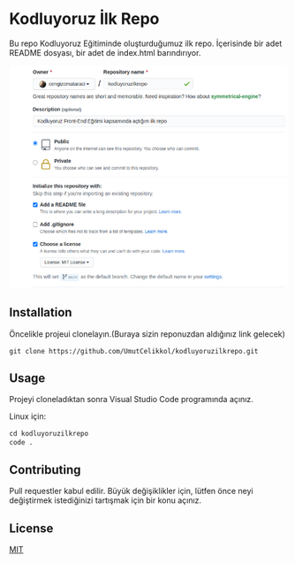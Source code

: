 # Kodluyoruz İlk Repo

Bu repo Kodluyoruz Eğitiminde oluşturduğumuz ilk repo. İçerisinde bir adet README dosyası, bir adet de index.html barındırıyor.

![repo açma](https://raw.githubusercontent.com/Kodluyoruz/taskforce/main/git/odev1/figures/github.png)

## Installation

Öncelikle projeui clonelayın.(Buraya sizin reponuzdan aldığınız link gelecek)
```git
git clone https://github.com/UmutCelikkol/kodluyoruzilkrepo.git
```
## Usage

Projeyi cloneladıktan sonra Visual Studio Code programında açınız.

Linux için:

```linux
cd kodluyoruzilkrepo
code .
```
## Contributing

Pull requestler kabul edilir. Büyük değişiklikler için, lütfen önce neyi değiştirmek istediğinizi tartışmak için bir konu açınız.
## License

[MIT](https://choosealicense.com/licenses/mit/)


